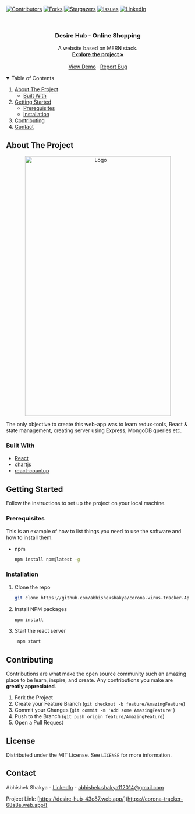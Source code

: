 <!--
*** Thanks for checking out my project. If you have a suggestion
*** that would make this better, please fork the repo and create a pull request
*** or simply open an issue with the tag "enhancement".
*** Thanks again! Now go create something AMAZING! :D
-->

<!-- PROJECT SHIELDS -->
<!--
*** I'm using markdown "reference style" links for readability.
*** Reference links are enclosed in brackets [ ] instead of parentheses ( ).
*** See the bottom of this document for the declaration of the reference variables
*** for contributors-url, forks-url, etc. This is an optional, concise syntax you may use.
*** https://www.markdownguide.org/basic-syntax/#reference-style-links
-->

[![Contributors][contributors-shield]][contributors-url]
[![Forks][forks-shield]][forks-url]
[![Stargazers][stars-shield]][stars-url]
[![Issues][issues-shield]][issues-url]
[![LinkedIn][linkedin-shield]][linkedin-url]

<!-- PROJECT LOGO -->
<br />
<p align="center">
  <h3 align="center">Desire Hub - Online Shopping</h3>

  <p align="center">
    A website based on MERN stack.
    <br />
    <a href="https://github.com/abhishekshakya/corona-virus-tracker-App/tree/main/src"><strong>Explore the project »</strong></a>
    <br />
    <br />
    <a href="https://corona-tracker-68a8e.web.app/">View Demo</a>
    ·
    <a href="https://github.com/abhishekshakya/corona-virus-tracker-App/issues">Report Bug</a>
  </p>
</p>

<!-- TABLE OF CONTENTS -->
<details open="open">
  <summary>Table of Contents</summary>
  <ol>
    <li>
      <a href="#about-the-project">About The Project</a>
      <ul>
        <li><a href="#built-with">Built With</a></li>
      </ul>
    </li>
    <li>
      <a href="#getting-started">Getting Started</a>
      <ul>
        <li><a href="#prerequisites">Prerequisites</a></li>
        <li><a href="#installation">Installation</a></li>
      </ul>
    </li>
    <li><a href="#contributing">Contributing</a></li>
    <li><a href="#contact">Contact</a></li>
  </ol>
</details>

<!-- ABOUT THE PROJECT -->

## About The Project

<p align="center">
<a href="https://corona-tracker-68a8e.web.app/">
    <img src="images/tracker.gif" alt="Logo" width="400" height="711">
  </a>
  </p>

The only objective to create this web-app was to learn redux-tools, React & state management, creating server using Express, MongoDB queries etc.

### Built With

- [React](https://reactjs.org)
- [chartjs](https://www.chartjs.org/)
- [react-countup](https://www.npmjs.com/package/react-countup)

<!-- GETTING STARTED -->

## Getting Started

Follow the instructions to set up the project on your local machine.

### Prerequisites

This is an example of how to list things you need to use the software and how to install them.

- npm
  ```sh
  npm install npm@latest -g
  ```

### Installation

1. Clone the repo
   ```sh
   git clone https://github.com/abhishekshakya/corona-virus-tracker-App
   ```
2. Install NPM packages
   ```sh
   npm install
   ```
3. Start the react server
   ```sh
    npm start
   ```

<!-- CONTRIBUTING -->

## Contributing

Contributions are what make the open source community such an amazing place to be learn, inspire, and create. Any contributions you make are **greatly appreciated**.

1. Fork the Project
2. Create your Feature Branch (`git checkout -b feature/AmazingFeature`)
3. Commit your Changes (`git commit -m 'Add some AmazingFeature'`)
4. Push to the Branch (`git push origin feature/AmazingFeature`)
5. Open a Pull Request

<!-- LICENSE -->

## License

Distributed under the MIT License. See `LICENSE` for more information.

<!-- CONTACT -->

## Contact

Abhishek Shakya - [LinkedIn](https://www.linkedin.com/in/abhishek-shakya-374042175/) - abhishek.shakya112014@gmail.com

Project Link: [https://desire-hub-43c87.web.app/](https://corona-tracker-68a8e.web.app/)

<!-- https://www.markdownguide.org/basic-syntax/#reference-style-links -->

<!-- https://www.markdownguide.org/basic-syntax/#reference-style-links -->

[contributors-shield]: https://img.shields.io/github/contributors/abhishekshakya/corona-virus-tracker-App.svg?style=for-the-badge
[contributors-url]: https://github.com/abhishekshakya/corona-virus-tracker-App/graphs/contributors
[forks-shield]: https://img.shields.io/github/forks/abhishekshakya/corona-virus-tracker-App.svg?style=for-the-badge
[forks-url]: https://github.com/abhishekshakya/corona-virus-tracker-App/network/members
[stars-shield]: https://img.shields.io/github/stars/abhishekshakya/corona-virus-tracker-App.svg?style=for-the-badge
[stars-url]: https://github.com/abhishekshakya/corona-virus-tracker-App/stargazers
[issues-shield]: https://img.shields.io/github/issues/abhishekshakya/corona-virus-tracker-App.svg?style=for-the-badge
[issues-url]: https://github.com/abhishekshakya/corona-virus-tracker-App/issues
[linkedin-shield]: https://img.shields.io/badge/-LinkedIn-black.svg?style=for-the-badge&logo=linkedin&colorB=555
[linkedin-url]: https://www.linkedin.com/in/abhishek-shakya-374042175
